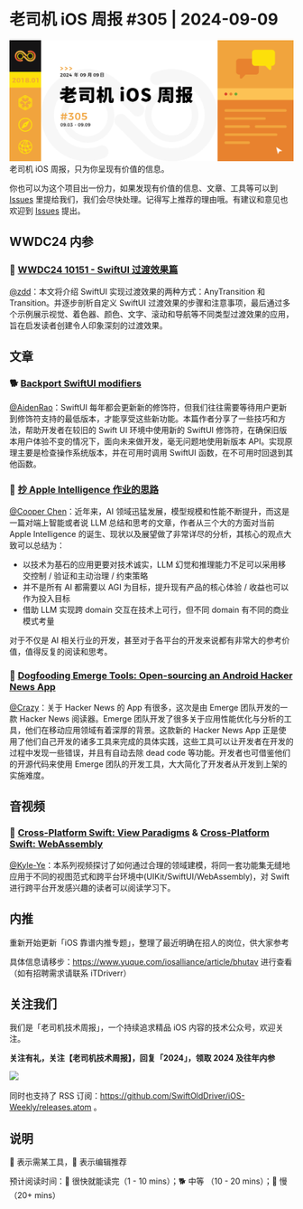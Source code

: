 # 老司机 iOS 周报 #305 | 2024-09-09

![ios-weekly](https://github.com/SwiftOldDriver/iOS-Weekly/blob/master/assets/weekly-header/305.jpg?raw=true)
老司机 iOS 周报，只为你呈现有价值的信息。

你也可以为这个项目出一份力，如果发现有价值的信息、文章、工具等可以到 [Issues](https://github.com/SwiftOldDriver/iOS-Weekly/issues) 里提给我们，我们会尽快处理。记得写上推荐的理由哦。有建议和意见也欢迎到 [Issues](https://github.com/SwiftOldDriver/iOS-Weekly/issues) 提出。

## WWDC24 内参

### 🌟 [WWDC24 10151 - SwiftUI 过渡效果篇](https://xiaozhuanlan.com/topic/8321460975)

[@zdd](https://github.com/zddhub)：本文将介绍 SwiftUI 实现过渡效果的两种方式：AnyTransition 和 Transition。并逐步剖析自定义 SwiftUI 过渡效果的步骤和注意事项，最后通过多个示例展示视觉、着色器、颜色、文字、滚动和导航等不同类型过渡效果的应用，旨在启发读者创建令人印象深刻的过渡效果。

## 文章

### 🐕 [Backport SwiftUI modifiers](https://alejandromp.com/development/blog/backport-swiftui-modifiers/)

[@AidenRao](https://weibo.com/AidenRao)：SwiftUI 每年都会更新新的修饰符，但我们往往需要等待用户更新到修饰符支持的最低版本，才能享受这些新功能。本篇作者分享了一些技巧和方法，帮助开发者在较旧的 Swift UI 环境中使用新的 SwiftUI 修饰符，在确保旧版本用户体验不变的情况下，面向未来做开发，毫无问题地使用新版本 API。实现原理主要是检查操作系统版本，并在可用时调用 SwiftUI 函数，在不可用时回退到其他函数。

### 🐢 [抄 Apple Intelligence 作业的思路](https://juejin.cn/post/7407385581079396389)

[@Cooper Chen](https://github.com/cjlcooper)：近年来，AI 领域迅猛发展，模型规模和性能不断提升，而这是一篇对端上智能或者说 LLM 总结和思考的文章，作者从三个大的方面对当前 Apple Intelligence 的诞生、现状以及展望做了非常详尽的分析，其核心的观点大致可以总结为：
- 以技术为基石的应用更要对技术诚实，LLM 幻觉和推理能力不足可以采用移交控制 / 验证和主动治理 / 约束策略
- 并不是所有 AI 都需要以 AGI 为目标，提升现有产品的核心体验 / 收益也可以作为投入目标
- 借助 LLM 实现跨 domain 交互在技术上可行，但不同 domain 有不同的商业模式考量

对于不仅是 AI 相关行业的开发，甚至对于各平台的开发来说都有非常大的参考价值，值得反复的阅读和思考。

### 🐎 [Dogfooding Emerge Tools: Open-sourcing an Android Hacker News App](https://www.emergetools.com/blog/posts/open-sourcing-emerge-tools-hackernews-app)

[@Crazy](https://github.com/jiyan135960)：关于 Hacker News 的 App 有很多，这次是由 Emerge 团队开发的一款 Hacker News 阅读器。Emerge 团队开发了很多关于应用性能优化与分析的工具，他们在移动应用领域有着深厚的背景。这款新的 Hacker News App 正是使用了他们自己开发的诸多工具来完成的具体实践，这些工具可以让开发者在开发的过程中发现一些错误，并且有自动去除 dead code 等功能。开发者也可借鉴他们的开源代码来使用 Emerge 团队的开发工具，大大简化了开发者从开发到上架的实施难度。

## 音视频

### 🐢 [Cross-Platform Swift: View Paradigms](https://www.pointfree.co/episodes/ep290-cross-platform-swift-view-paradigms) & [Cross-Platform Swift: WebAssembly](https://www.pointfree.co/episodes/ep291-cross-platform-swift-webassembly)

[@Kyle-Ye](https://github.com/Kyle-Ye)：本系列视频探讨了如何通过合理的领域建模，将同一套功能集无缝地应用于不同的视图范式和跨平台环境中(UIKit/SwiftUI/WebAssembly)，对 Swift 进行跨平台开发感兴趣的读者可以阅读学习下。

## 内推

重新开始更新「iOS 靠谱内推专题」，整理了最近明确在招人的岗位，供大家参考

具体信息请移步：https://www.yuque.com/iosalliance/article/bhutav 进行查看（如有招聘需求请联系 iTDriverr）

## 关注我们

我们是「老司机技术周报」，一个持续追求精品 iOS 内容的技术公众号，欢迎关注。

**关注有礼，关注【老司机技术周报】，回复「2024」，领取 2024 及往年内参**

![](https://github.com/SwiftOldDriver/iOS-Weekly/blob/master/assets/qrcode_for_wechat.jpg?raw=true)

同时也支持了 RSS 订阅：https://github.com/SwiftOldDriver/iOS-Weekly/releases.atom 。

## 说明

🚧 表示需某工具，🌟 表示编辑推荐

预计阅读时间：🐎 很快就能读完（1 - 10 mins）；🐕 中等 （10 - 20 mins）；🐢 慢（20+ mins）
